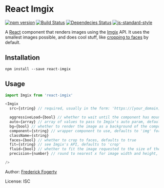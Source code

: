 # React Imgix

[![npm version](https://img.shields.io/npm/v/react-imgix.svg)](https://www.npmjs.com/package/react-imgix)
[![Build Status](https://travis-ci.org/frederickfogerty/react-imgix.svg?branch=master)](https://travis-ci.org/frederickfogerty/react-imgix)
[![Dependecies Status](https://david-dm.org/frederickfogerty/react-imgix.svg)](https://david-dm.org/frederickfogerty/react-imgix)
[![js-standard-style](https://img.shields.io/badge/code%20style-standard-brightgreen.svg?style=flat)](https://github.com/feross/standard)

A [React](https://facebook.github.io/react/) component that renders images using the [Imgix](https://www.imgix.com/) API. It uses the smallest images possible, and does cool stuff, like [cropping to faces](https://www.imgix.com/docs/reference/size#param-crop) by default.

## Installation

```
npm install --save react-imgix
```

## Usage

```js
import Imgix from 'react-imgix'

<Imgix
  src={string} // required, usually in the form: 'https://[your_domain].imgix.net/[image]'. Don't include any parameters.

  aggressiveLoad={bool} // whether to wait until the component has mounted to render the image, useful for auto-sizing, defaults to false
  auto={array} // array of values to pass to Imgix's auto param, defaults to ['format']
  bg={bool} // whether to render the image as a background of the component, defaults to false
  component={string} // wrapper component to use, defaults to 'img' for inline, and 'div' when bg is true
  className={string}
  faces={bool} // whether to crop to faces, defaults to true
  fit={string} // see Imgix's API, defaults to 'crop'
  fluid={bool} // whether to fit the image requested to the size of the component rendered, defaults to true
  precision={number} // round to nearest x for image width and height, useful for caching, defaults to 100

/>
```

Author: [Frederick Fogerty](http://twitter.com/fredfogerty)

License: ISC

